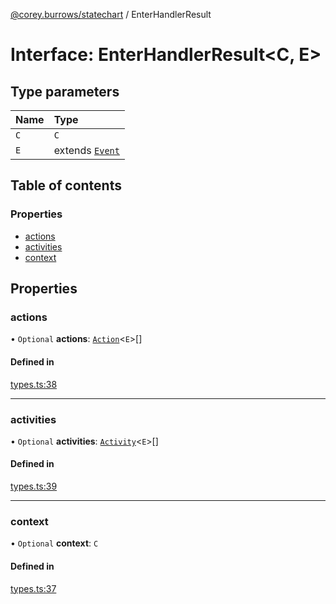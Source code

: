 [@corey.burrows/statechart](../README.md) / EnterHandlerResult

# Interface: EnterHandlerResult<C, E\>

## Type parameters

| Name | Type |
| :------ | :------ |
| `C` | `C` |
| `E` | extends [`Event`](Event.md) |

## Table of contents

### Properties

- [actions](EnterHandlerResult.md#actions)
- [activities](EnterHandlerResult.md#activities)
- [context](EnterHandlerResult.md#context)

## Properties

### actions

• `Optional` **actions**: [`Action`](../README.md#action)<`E`\>[]

#### Defined in

[types.ts:38](https://github.com/burrows/statechart/blob/8529b0f/src/types.ts#L38)

___

### activities

• `Optional` **activities**: [`Activity`](Activity.md)<`E`\>[]

#### Defined in

[types.ts:39](https://github.com/burrows/statechart/blob/8529b0f/src/types.ts#L39)

___

### context

• `Optional` **context**: `C`

#### Defined in

[types.ts:37](https://github.com/burrows/statechart/blob/8529b0f/src/types.ts#L37)
